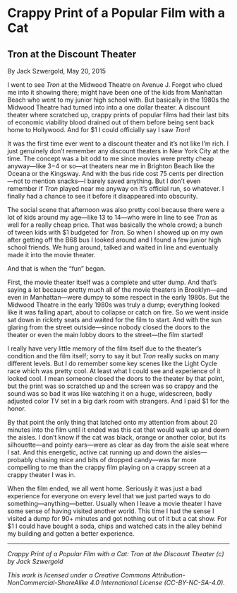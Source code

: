 # Crappy Print of a Popular Film with a Cat
## Tron at the Discount Theater

By Jack Szwergold, May 20, 2015

I went to see *Tron* at the Midwood Theatre on Avenue J. Forgot who clued me into it showing there; might have been one of the kids from Manhattan Beach who went to my junior high school with. But basically in the 1980s the Midwood Theatre had turned into into a one dollar theater. A discount theater where scratched up, crappy prints of popular films had their last bits of economic viability blood drained out of them before being sent back home to Hollywood. And for $1 I could officially say I saw *Tron*!

It was the first time ever went to a discount theater and it’s not like I’m rich. I just genuinely don’t remember any discount theaters in New York City at the time. The concept was a bit odd to me since movies were pretty cheap anyway—like $3-$4 or so—at theaters near me in Brighton Beach like the Oceana or the Kingsway. And with the bus ride cost 75 cents per direction—not to mention snacks—I barely saved anything. But I don’t even remember if *Tron* played near me anyway on it’s official run, so whatever. I finally had a chance to see it before it disappeared into obscurity.

The social scene that afternoon was also pretty cool because there were a lot of kids around my age—like 13 to 14—who were in line to see *Tron* as well for a really cheap price. That was basically the whole crowd; a bunch of tween kids with $1 budgeted for *Tron*. So when I showed up on my own after getting off the B68 bus I looked around and I found a few junior high school friends. We hung around, talked and waited in line and eventually made it into the movie theater.

And that is when the “fun” began.

First, the movie theater itself was a complete and utter dump. And that’s saying a lot because pretty much all of the movie theaters in Brooklyn—and even in Manhattan—were dumpy to some respect in the early 1980s. But the Midwood Theatre in the early 1980s was truly a dump; everything looked like it was falling apart, about to collapse or catch on fire. So we went inside sat down in rickety seats and waited for the film to start. And with the sun glaring from the street outside—since nobody closed the doors to the theater or even the main lobby doors to the street—the film started!

I really have very little memory of the film itself due to the theater’s condition and the film itself; sorry to say it but *Tron* really sucks on many different levels. But I do remember some key scenes like the Light Cycle race which was pretty cool. At least what I could see and experience of it looked cool. I mean someone closed the doors to the theater by that point, but the print was so scratched up and the screen was so crappy and the sound was so bad it was like watching it on a huge, widescreen, badly adjusted color TV set in a big dark room with strangers. And I paid $1 for the honor.

By that point the only thing that latched onto my attention from about 20 minutes into the film until it ended was this cat that would walk up and down the aisles. I don’t know if the cat was black, orange or another color, but its silhouette—and pointy ears—were as clear as day from the aisle seat where I sat. And this energetic, active cat running up and down the aisles—probably chasing mice and bits of dropped candy—was far more compelling to me than the crappy film playing on a crappy screen at a crappy theater I was in.

When the film ended, we all went home. Seriously it was just a bad experience for everyone on every level that we just parted ways to do something—anything—better. Usually when I leave a movie theater I have some sense of having visited another world. This time I had the sense I visited a dump for 90+ minutes and got nothing out of it but a cat show. For $1 I could have bought a soda, chips and watched cats in the alley behind my building and gotten a better experience.

***

*Crappy Print of a Popular Film with a Cat: Tron at the Discount Theater (c) by Jack Szwergold*

*This work is licensed under a Creative Commons Attribution-NonCommercial-ShareAlike 4.0 International License (CC-BY-NC-SA-4.0).*